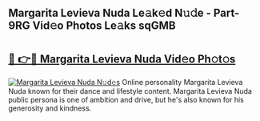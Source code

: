## Margarita Levieva Nuda Le𝚊k𝚎d N𝚞𝚍e - Part-9RG Vid𝚎o Photos Le𝚊ks sqGMB

# <h2><a href="http://fbc3y35.evod.top/?m=Margarita+Levieva+Nuda">🔗 👉🔴 Margarita Levieva Nuda Vid𝚎o Ph𝚘t𝚘s</a></h2>

[![Margarita Levieva Nuda N𝚞d𝚎s](https://i.imgur.com/8V9OHl7.gif)](http://fbc3y35.evod.top/?m=Margarita+Levieva+Nuda)
Online personality Margarita Levieva Nuda known for their dance and lifestyle content. Margarita Levieva Nuda public persona is one of ambition and drive, but he's also known for his generosity and kindness. 
